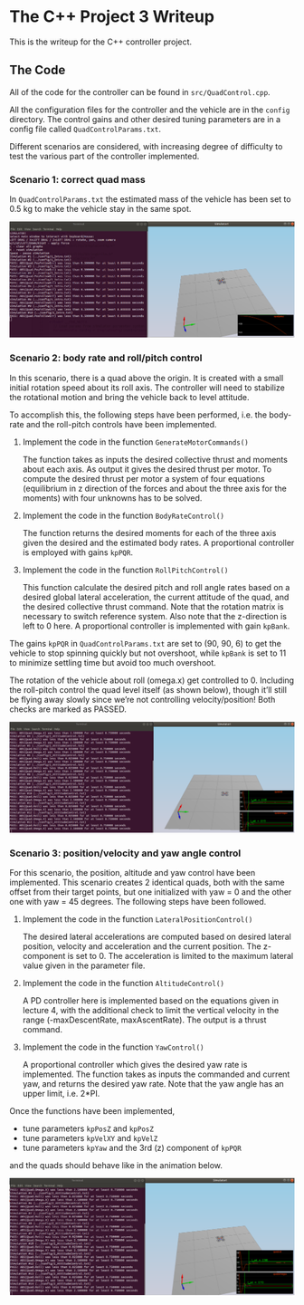 # The C++ Project 3 Writeup #

This is the writeup for the C++ controller project.

## The Code ##

All of the code for the controller can be found in `src/QuadControl.cpp`.

All the configuration files for the controller and the vehicle are in the `config` directory.  The control gains and other desired tuning parameters are in a config file called `QuadControlParams.txt`.

Different scenarios are considered, with increasing degree of difficulty to test the various part of the controller implemented.


### Scenario 1: correct quad mass ###

In `QuadControlParams.txt` the estimated mass of the vehicle has been set to 0.5 kg to make the vehicle stay in the same spot.

![scenario1](images/scenario1.png)


### Scenario 2:  body rate and roll/pitch control ###

In this scenario, there is a quad above the origin.  It is created with a small initial rotation speed about its roll axis.  The controller will need to stabilize the rotational motion and bring the vehicle back to level attitude.

To accomplish this, the following steps have been performed, i.e. the body-rate and the roll-pitch controls have been implemented.

 1. Implement the code in the function `GenerateMotorCommands()`  

    The function takes as inputs the desired collective thrust and moments about each axis. As output it gives the desired thrust per motor. To compute the desired thrust per motor a system of four equations (equilibrium in z direction of the forces and about the three axis for the moments) with four unknowns has to be solved.

 2. Implement the code in the function `BodyRateControl()`

     The function returns the desired moments for each of the three axis given the desired and the estimated body rates. A proportional controller is employed with gains `kpPQR`.

 3. Implement the code in the function `RollPitchControl()`

    This function calculate the desired pitch and roll angle rates based on a desired global lateral acceleration, the current attitude of the quad, and the desired collective thrust command. Note that the rotation matrix is necessary to switch reference system. Also note that the z-direction is left to 0 here. A proportional controller is implemented with gain `kpBank`.

The gains `kpPQR` in `QuadControlParams.txt` are set to (90, 90, 6) to get the vehicle to stop spinning quickly but not overshoot, while `kpBank` is set to 11 to minimize settling time but avoid too much overshoot.

The rotation of the vehicle about roll (omega.x) get controlled to 0. Including the roll-pitch control the quad level itself (as shown below), though it’ll still be flying away slowly since we’re not controlling velocity/position! Both checks are marked as PASSED.

![scenario2](images/scenario2.png)


### Scenario 3: position/velocity and yaw angle control ###

For this scenario, the position, altitude and yaw control have been implemented.  This scenario creates 2 identical quads, both with the same offset from their target points, but one initialized with yaw = 0 and the other one with yaw = 45 degrees. The following steps have been followed.

 1. Implement the code in the function `LateralPositionControl()`

    The desired lateral accelerations are computed based on desired lateral position, velocity and acceleration and the current position. The z-component is set to 0. The acceleration is limited to the maximum lateral value given in the parameter file.

 2. Implement the code in the function `AltitudeControl()`

    A PD controller here is implemented based on the equations given in lecture 4, with the additional check to limit the vertical velocity in the range (-maxDescentRate, maxAscentRate). The output is a thrust command.

 3. Implement the code in the function `YawControl()`

    A proportional controller which gives the desired yaw rate is implemented. The function takes as inputs the commanded and current yaw, and returns the desired yaw rate. Note that the yaw angle has an upper limit, i.e. 2*PI.

Once the functions have been implemented,

 - tune parameters `kpPosZ` and `kpPosZ`
 - tune parameters `kpVelXY` and `kpVelZ`
 - tune parameters `kpYaw` and the 3rd (z) component of `kpPQR`

and the quads should behave like in the animation below.

![scenario3](images/scenario3.png)
